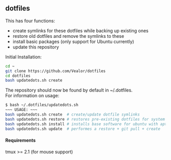 ## dotfiles
This has four functions:
- create symlinks for these dotfiles while backing up existing ones
- restore old dotfiles and remove the symlinks to these
- install basic packages (only support for Ubuntu currently)
- update this repository

Initial Installation:
```bash
cd ~
git clone https://github.com/Vealor/dotfiles
cd dotfiles
bash updatedots.sh create
```

The repository should now be found by default in ~/.dotfiles.   
For information on usage:
```bash
$ bash ~/.dotfiles/updatedots.sh
~~~ USAGE: ~~~
bash updatedots.sh create  # create/update dotfile symlinks
bash updatedots.sh restore # restores pre-existing dotfiles for system
bash updatedots.sh install # installs base software for ubuntu with apt
bash updatedots.sh update  # performes a restore + git pull + create
```
#### Requirements
tmux >= 2.1 (for mouse support)
